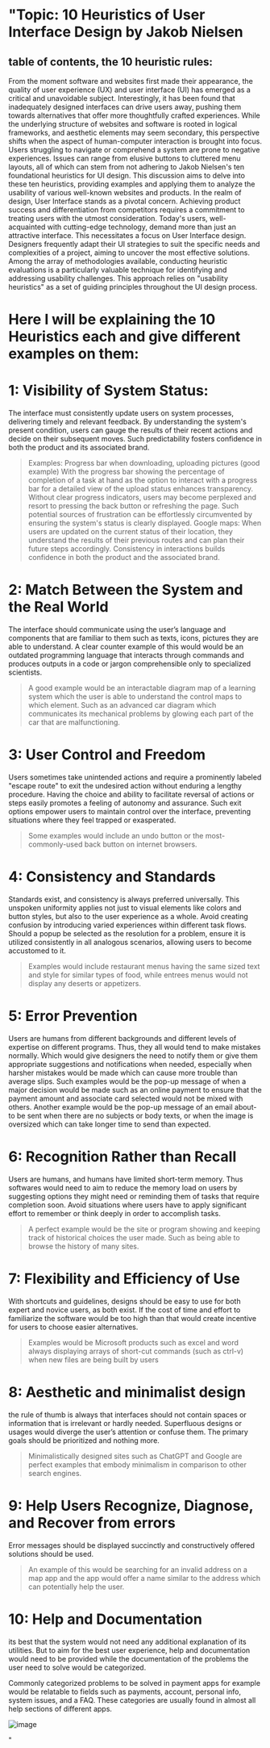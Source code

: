 # "Topic: 10 Heuristics of User Interface Design by Jakob Nielsen

## table of contents, the 10 heuristic rules:


From the moment software and websites first made their appearance, the quality of user experience (UX) and user interface (UI) has emerged as a critical and unavoidable subject. Interestingly, it has been found that inadequately designed interfaces can drive users away, pushing them towards alternatives that offer more thoughtfully crafted experiences. While the underlying structure of websites and software is rooted in logical frameworks, and aesthetic elements may seem secondary, this perspective shifts when the aspect of human-computer interaction is brought into focus. Users struggling to navigate or comprehend a system are prone to negative experiences. Issues can range from elusive buttons to cluttered menu layouts, all of which can stem from not adhering to Jakob Nielsen's ten foundational heuristics for UI design. This discussion aims to delve into these ten heuristics, providing examples and applying them to analyze the usability of various well-known websites and products.
In the realm of design, User Interface stands as a pivotal concern. Achieving product success and differentiation from competitors requires a commitment to treating users with the utmost consideration. Today's users, well-acquainted with cutting-edge technology, demand more than just an attractive interface. This necessitates a focus on User Interface design.
Designers frequently adapt their UI strategies to suit the specific needs and complexities of a project, aiming to uncover the most effective solutions. Among the array of methodologies available, conducting heuristic evaluations is a particularly valuable technique for identifying and addressing usability challenges. This approach relies on "usability heuristics" as a set of guiding principles throughout the UI design process.


# Here I will be explaining the 10 Heuristics each and give different examples on them:

# 1: Visibility of System Status: 
The interface must consistently update users on system processes, delivering timely and relevant feedback.
By understanding the system's present condition, users can gauge the results of their recent actions and decide on their subsequent moves. Such predictability fosters confidence in both the product and its associated brand.
 > Examples: Progress bar when downloading, uploading pictures (good example) With the progress bar showing the percentage of completion of a task at hand as the option to interact with a progress bar for a detailed view of the upload status enhances transparency. Without clear progress indicators, users may become perplexed and resort to pressing the back button or refreshing the page. Such potential sources of frustration can be effortlessly circumvented by ensuring the system's status is clearly displayed. Google maps: When users are updated on the current status of their location, they understand the results of their previous routes and can plan their future steps accordingly. Consistency in interactions builds confidence in both the product and the associated brand.

# 2: Match Between the System and the Real World
The interface should communicate using the user’s language and components that are familiar to them such as texts, icons, pictures they are able to understand. A clear counter example of this would would be an outdated programming language that interacts through commands and produces outputs in a code or jargon comprehensible only to specialized scientists. 

 > A good example would be an interactable diagram map of a learning system which the user is able to understand the control maps to which element. Such as an advanced car diagram which communicates its mechanical problems by glowing each part of the car that are malfunctioning.

# 3: User Control and Freedom
Users sometimes take unintended actions and require a prominently labeled "escape route" to exit the undesired action without enduring a lengthy procedure.
Having the choice and ability to facilitate reversal of actions or steps easily promotes a feeling of autonomy and assurance. Such exit options empower users to maintain control over the interface, preventing situations where they feel trapped or exasperated. 

 > Some examples would include an undo button or the most-commonly-used back button on internet browsers.

# 4: Consistency and Standards
Standards exist, and consistency is always preferred universally. This unspoken uniformity applies not just to visual elements like colors and button styles, but also to the user experience as a whole. Avoid creating confusion by introducing varied experiences within different task flows. Should a popup be selected as the resolution for a problem, ensure it is utilized consistently in all analogous scenarios, allowing users to become accustomed to it. 

 > Examples would include restaurant menus having the same sized text and style for similar types of food, while entrees menus would not display any deserts or appetizers.

# 5: Error Prevention
Users are humans from different backgrounds and different levels of expertise on different programs. Thus, they all would tend to make mistakes normally. Which would give designers the need to notify them or give them appropriate suggestions and notifications when needed, especially when harsher mistakes would be made which can cause more trouble than average slips. Such examples would be the pop-up message of when a major decision would be made such as an online payment to ensure that the payment amount and associate card selected would not be mixed with others. Another example would be the pop-up message of an email about-to be sent when there are no subjects or body texts, or when the image is oversized which can take longer time to send than expected.

# 6: Recognition Rather than Recall
Users are humans, and humans have limited short-term memory. Thus softwares would need to aim to reduce the memory load on users by suggesting options they might need or reminding them of tasks that require completion soon. Avoid situations where users have to apply significant effort to remember or think deeply in order to accomplish tasks. 

 > A perfect example would be the site or program showing and keeping track of historical choices the user made. Such as being able to browse the history of many sites.

# 7: Flexibility and Efficiency of Use
With shortcuts and guidelines, designs should be easy to use for both expert and novice users, as both exist. If the cost of time and effort to familiarize the software would be too high than that would create incentive for users to choose easier alternatives. 

 > Examples would be Microsoft products such as excel and word always displaying arrays of short-cut commands (such as ctrl-v) when new files are being built by users

# 8: Aesthetic and minimalist design
the rule of thumb is always that interfaces should not contain spaces or information that is irrelevant or hardly needed. Superfluous designs or usages would diverge the user’s attention or confuse them. The primary goals should be prioritized and nothing more. 

> Minimalistically designed sites such as ChatGPT and Google are perfect examples that embody minimalism in comparison to other search engines.

# 9: Help Users Recognize, Diagnose, and Recover from errors
Error messages should be displayed succinctly and constructively offered solutions should be used. 

 > An example of this would be searching for an invalid address on a map app and the app would offer a name similar to the address which can potentially help the user.

# 10: Help and Documentation
its best that the system would not need any additional explanation of its utilities. But to aim for the best user experience, help and documentation would need to be provided while the documentation of the problems the user need to solve would be categorized. 

Commonly categorized problems to be solved in payment apps for example would be relatable to fields such as payments, account, personal info, system issues, and a FAQ. These categories are usually found in almost all help sections of different apps.

![image](https://github.com/Arick-mux/learning-software-engineering.github.io/assets/137026734/60c4afdc-b410-4082-b67b-d7992145cf6f)


"
